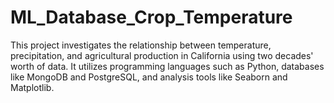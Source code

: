 # ML_Database_Crop_Temperature
This project investigates the relationship between temperature, precipitation, and agricultural production in California using two decades' worth of data. It utilizes programming languages such as Python, databases like MongoDB and PostgreSQL, and analysis tools like Seaborn and Matplotlib.
